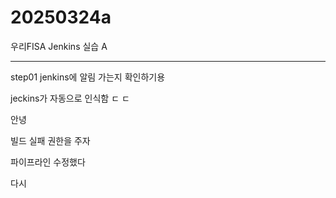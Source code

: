 # 20250324a
우리FISA Jenkins 실습 A

-----------------------
step01 jenkins에 알림 가는지 확인하기용

jeckins가 자동으로 인식함 ㄷ ㄷ

안녕

빌드 실패 권한을 주자

파이프라인 수정했다

다시
